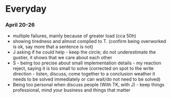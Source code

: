 # Everyday

### April 20-26

* multiple failures, mainly because of greater load \(cca 50h\) 
* showing tiredness and almost complied to T. \(confirm being overworked is ok, say more that a sentence is not\)
* J asking if he could help - keep the circle; do not underestimate the gustier, it shows that we care about each other
* S - being too precise about small implementation details - my reaction reject, saying it is too small to solve \(corrected on spot to the write direction - listen, discuss, come together to a conclusion weather it needs to be solved immediately or can wait/do not need to be solved\) 
* Being too personal when discuss people \(With TK, with J\) - keep things professional, mind your business and things that matter 

